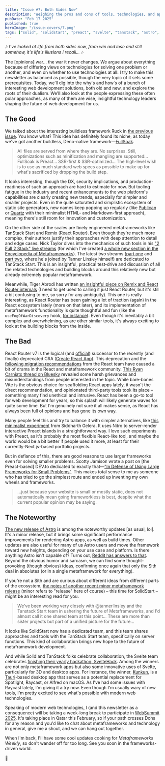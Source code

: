 ```yaml
---
title: "Issue #7: Both Sides Now"
description: "Weighing the pros and cons of tools, technologies, and approaches in the metaframework world"
pubDate: "Feb 17 2025"
published: true
heroImage: "/issue-covers/7.png"
tags: ["solid", "solidstart", "preact", "svelte", "tanstack", "astro", "deno", "remix", "react", "complexity", "fullsoak"]
---
```


🎶 _I've looked at life from both sides now, from win and lose and still somehow, it's life's illusions I recall…_ 🎶

The [opinions] war... the war it never changes. We argue about everything because of differing views on technologies for solving one problem or another, and even on whether to use technologies at all. I try to make this newsletter as balanced as possible, though the very topic of it sets some prerequisites. Today, we'll dig into the why's and how's of a bunch of interesting web development solutions, both old and new, and explore the roots of their dualism. We'll also look at the people expressing these often polar approaches, as many of them are wise, insightful technology leaders shaping the future of web development for us.

## The Good

We talked about the interesting buildless framework Ruck in [the previous issue](https://metaframe.works/archive/6/). You know what? This idea has definitely found its niche, as today we've got another buildless, Deno-native framework—[FullSoak](https://github.com/fullsoak/fullsoak).

> All files are served from where they are. No surprises. Still, optimizations such as minification and mangling are supported… FullSoak is Preact… SSR-first & SSR-optimized… The high-level wish is to use as much standard web specs as possible to make up for what's sacrificed by dropping the build step.

It looks interesting, though the DX, security implications, and production-readiness of such an approach are hard to estimate for now. But tooling fatigue in the industry and recent enhancements to the web platform's capabilities are clearly creating new trends, especially for simpler and smaller projects. Even in the quite saturated and simplistic ecosystem of static site generators, new names keep popping up regularly (like [Publican](https://publican.dev) or [Quartz](https://quartz.jzhao.xyz) with their minimalist HTML- and Markdown-first approach), meaning there's still room for innovation and customization.

On the other side of the scales are finely engineered metaframeworks like TanStack Start and Remix (React Router). Even though they're much more complex, their authors justify their approaches with deep attention to detail and edge cases. Nick Taylor dives into the mechanics of such tools in his ["2 Full 2 Stack" live streams](https://www.youtube.com/playlist?list=PLZDPKYkCEQk07B0HWWOKH3bqpqOUQuOOk) (for which I've created [a whole new section in the Encyclopedia of Metaframeworks](https://github.com/fyodorio/awesome-metaframeworks?tab=readme-ov-file#live-streams)). The latest two streams ([part one](https://www.youtube.com/watch?v=B8fxOYkor88) and [part two](https://www.youtube.com/live/gNA8sDoC_wc), where he's joined by Tanner Linsley himself) are dedicated to TanStack Start. This is an insightful, practical test-drive and discussion of all the related technologies and building blocks around this relatively new but already extremely popular metaframework.

Meanwhile, Tiger Abrodi has written [an insightful piece on Remix and React Router internals](https://tigerabrodi.blog/how-react-router-works-under-the-hood) (I need to get used to calling it just React Router, but it's still a bit confusing to me, so sorry for any ambiguity). This one is really interesting, as React Router has been gaining a lot of traction (again) in the React ecosystem lately (more on that later), and its implementation of metaframework functionality is quite thoughtful and fun (like the `useFogOfWarDiscovery` hook, [for instance](https://remix.run/blog/fog-of-war)). Even though it's inevitably a bit complex and overwhelming, as are other similar tools, it's always exciting to look at the building blocks from the inside.

## The Bad

React Router v7 is the logical (and [official](https://react.dev/learn/creating-a-react-app#react-router-v7)) successor to the recently (and finally) deprecated CRA ([Create React App](https://create-react-app.dev)). This deprecation and the [following migration recommendations](https://react.dev/blog/2025/02/14/sunsetting-create-react-app) from the React team have caused a bit of drama in the React and metaframework community. [This Ryan Carniato thread on Bluesky](https://bsky.app/profile/ryansolid.bsky.social/post/3li5vulclhs26) revealed some harsh grievances and misunderstandings from people interested in the topic. While bare-bones Vite is the obvious choice for scaffolding React apps lately, it wasn't the direct recommendation, and opinionated third-party tools took its place – something many find unethical and intrusive. React has been a go-to tool for web development for years, so this splash will likely generate waves for quite some time. But I'm genuinely not sure it all makes sense, as React has always been full of opinions and has gone its own way.

Many people feel this and try to balance it with simpler alternatives, like [this minimalist experiment](https://github.com/barelyhuman/nitro-preact-islands) from Siddharth Gelera. It uses Nitro to server-render interactive Preact islands in a straightforward way. I love such experiments with Preact, as it's probably the most flexible React-like tool, and maybe the world would be a bit better if people used it more, at least for their currently-Next.js-based portfolio projects.

But in defiance of this, there are good reasons to use larger frameworks even for solving smaller problems. Scotty Jamison wrote a post on [the Preact-based] DEV.to dedicated to exactly that—["In Defense of Using Large Frameworks for Small Problems"](https://dev.to/thescottyjam/in-defense-of-using-large-frameworks-for-small-problems-57n6). This makes total sense to me as someone who has tried to go the simplest route and ended up inventing my own wheels and frameworks.

> …just because your website is small or mostly static, does not automatically mean going frameworkless is best, despite what the current popular opinion may be saying.

## The Noteworthy

[The new release of Astro](https://astro.build/blog/astro-530/) is among the noteworthy updates [as usual, lol]. It's a minor release, but it brings some significant performance improvements for rendering Astro apps, as well as build times. Other updates are also useful for many of us Astro users and move the framework toward new heights, depending on your use case and platform. Is there anything Astro isn't capable of? Turns out, [Reddit has answers to that](https://www.reddit.com/r/astrojs/comments/1ipepy7/what_can_nextjs_do_that_astrojs_cant/). Beyond the obvious humor and sarcasm, we can find some thought-provoking (though obvious) ideas, confirming once again that only the Sith deal in absolutes (or in a single metaframework for everything).

If you're not a Sith and are curious about different ideas from different parts of the ecosystem, [the notes of another recent minor metaframework release](https://github.com/solidjs/solid-start/releases/tag/%40solidjs%2Fstart%401.1.0) (minor refers to "release" here of course) – this time for SolidStart – might be an interesting read for you.

> We've been working very closely with @tannerlinsley and the Tanstack Start team in ushering the future of Metaframeworks, and I'd almost call it one shared team at this point… These are more than sister projects but part of a unified picture for the future…

It looks like SolidStart now has a dedicated team, and this team shares approaches and tools with the TanStack Start team, specifically on server functions. This kind of collaboration brings new hope to the future of metaframework development.

And while Solid and TanStack folks celebrate collaboration, the Svelte team celebrates [finishing their yearly hackathon, SvelteHack](https://hack.sveltesociety.dev/2024/winners). Among the winners are not only metaframework apps but also some innovative uses of Svelte, particularly for 3D and desktop apps. For instance, the winner, [Kunkun](https://kunkun.sh), is a [Tauri](https://tauri.app)-based desktop app that serves as a potential replacement for Spotlight, Raycast, or Alfred on macOS. As I've had some issues with Raycast lately, I'm giving it a try now. Even though I'm usually wary of new tools, I'm pretty excited to see what's possible with modern web technologies.

Speaking of modern web technologies, I (and this newsletter as a consequence) will be taking a week-long break to participate in [WebSummit 2025](https://qatar.websummit.com). It's taking place in Qatar this February, so if your path crosses Doha for any reason and you'd like to chat about metaframeworks and technology in general, give me a shout, and we can hang out together.

When I'm back, I'll have some cool updates cooking for _Metaframeworks Weekly_, so don't wander off for too long. See you soon in the frameworks-driven world.

👋
